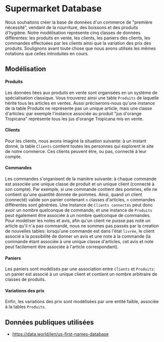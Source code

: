 # Supermarket Database

Nous souhaitons créer la base de données d'un commerce de "première nécessité", vendant de la nourriture, des boissons et des produits d'hygiène. Notre modélisation représente cinq classes de données différentes: les produits en vente, les clients, les paniers des clients, les commandes effectuées par les clients ainsi que la variation des prix des produits.
Soulignons avant toute chose que nous avons utilisés les mêmes notations que celles introduites en cours.

## Modélisation

#### Produits
Les données liées aux produits en vente sont organisées en un système de spécialisation classique. Vous trouverez ainsi une table ``Produits`` de laquelle hérite tous les articles en ventes. Aussi préciserons-nous qu'une instance de la table Produits ne représente pas un unique article, mais une classe d'articles: par exemple l'instance associée au produit "jus d'orange Tropicana" représente tous les jus d'orange Tropicana mis en vente.

#### Clients
Pour les clients, nous avons imaginé la situation suivante: à un instant donné, la table ``Clients`` contient toutes les personnes qui explorent le site de notre commerce. Ces clients peuvent être, ou pas, connecté à leur compte.

#### Commandes
Les commandes s'organisent de la manière suivante: à chaque commande est associée une unique classe de produit et un unique client (connecté à son compte). Par exemple, si une commande contient des pommes, elle ne contient qu'une quantité donnée de pommes. Ainsi, quand un client (connecté) valide son panier contenant ``n`` classes d'articles, ``n`` commandes différentes sont générées. Une instance de ``Clients connectés`` peut donc avoir un nombre quelconque de commande, et une instance de ``Produits`` peut également être associée à un nombre quelconque de commandes.
Pour modéliser les notes et avis, afin qu'un client ne puisse pas noté un article qu'il n'a pas commandé, nous ne sommes pas passés par la creation de nouvelles tables: lorsqu'une commande est dans l'état ``livrée``, le client associé a la possibilité de donner un avis et une note à la commande (la commande étant associée à une unique classe d'articles, cet avis et note peut facilement être associée à l'article correspondant).

#### Paniers
Les paniers sont modélisés par une association entre ``Clients`` et ``Produits``: un panier est associé à un unique client et contient un nombre arbitraire de classes de produits.

#### Variations des prix
Enfin, les variations des prix sont modélisées par une entité faible, associée à la tables ``Produits``.

## Données publiques utilisées

- https://data.world/len/us-first-names-database
